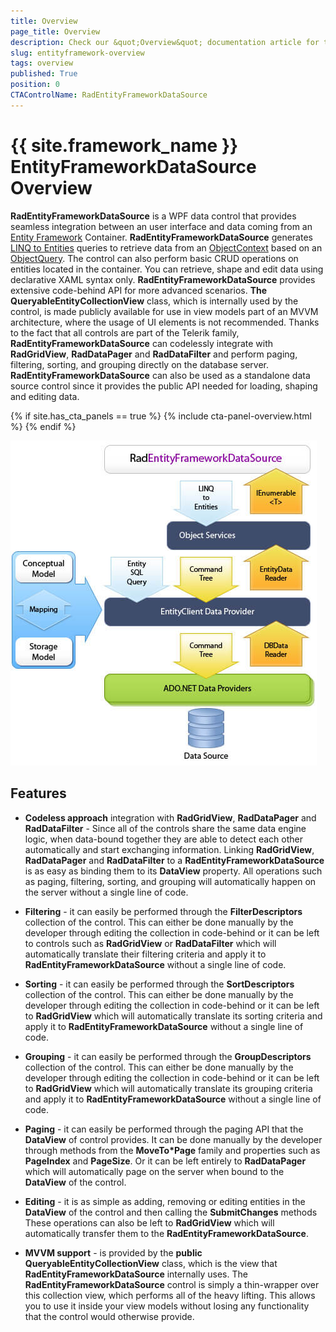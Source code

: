 ```yaml
---
title: Overview
page_title: Overview
description: Check our &quot;Overview&quot; documentation article for the RadEntityFrameworkDataSource {{ site.framework_name }} control.
slug: entityframework-overview
tags: overview
published: True
position: 0
CTAControlName: RadEntityFrameworkDataSource
---
```


# {{ site.framework_name }} EntityFrameworkDataSource Overview

__RadEntityFrameworkDataSource__ is a WPF data control that provides seamless integration between an user interface and data coming from an [Entity Framework](http://msdn.microsoft.com/en-us/library/bb399572.aspx)  Container.  __RadEntityFrameworkDataSource__ generates [LINQ to Entities](http://msdn.microsoft.com/en-us/library/bb399367.aspx) queries to retrieve data from an [ObjectContext](http://msdn.microsoft.com/en-us/library/system.data.objects.objectcontext.aspx) based on an [ObjectQuery<T>](http://msdn.microsoft.com/en-us/library/bb345303.aspx). The control can also perform basic CRUD operations on entities located in the container. You can retrieve, shape and edit data using declarative XAML syntax only. __RadEntityFrameworkDataSource__ provides extensive code-behind API for more advanced scenarios.  __The QueryableEntityCollectionView<T>__ class, which is internally used by the control, is made publicly available for use in view models part of an MVVM architecture, where the usage of UI elements is not recommended. Thanks to the fact that all controls are part of the Telerik family, __RadEntityFrameworkDataSource__ can codelessly integrate with __RadGridView__, __RadDataPager__ and __RadDataFilter__ and perform paging, filtering, sorting, and grouping directly on the database server. __RadEntityFrameworkDataSource__ can also be used as a standalone data source control since it provides the public API needed for loading, shaping and editing data.

{% if site.has_cta_panels == true %}
{% include cta-panel-overview.html %}
{% endif %}

 ![REFDS](images/RadEntityFramework_REFDS.jpg)

## Features 

* __Codeless approach__ integration with __RadGridView__, __RadDataPager__ and __RadDataFilter__ - Since all of the controls share the same data engine logic, when data-bound together they are able to detect each other automatically and start exchanging information. Linking __RadGridView__, __RadDataPager__ and __RadDataFilter__ to a __RadEntityFrameworkDataSource__  is as easy as binding them to its __DataView__ property. All operations such as paging, filtering, sorting, and grouping will automatically happen on the server without a single line of code.
            

* __Filtering__ - it can easily be performed through the __FilterDescriptors__ collection of the control. This can either be done manually by the developer through editing the collection in code-behind or it can be left to controls such as __RadGridView__ or __RadDataFilter__ which will automatically translate their filtering criteria and apply it to __RadEntityFrameworkDataSource__ without a single line of code.
            

* __Sorting__ - it can easily be performed through the __SortDescriptors__ collection of the control. This can either be done manually by the developer through editing the collection in code-behind or it can be left to __RadGridView__ which will automatically translate its sorting criteria and apply it to __RadEntityFrameworkDataSource__ without a single line of code.
          

* __Grouping__ - it can easily be performed through the __GroupDescriptors__ collection of the control. This can either be done manually by the developer through editing the collection in code-behind or it can be left to __RadGridView__ which will automatically translate its grouping criteria and apply it to __RadEntityFrameworkDataSource__ without a single line of code.
         

* __Paging__ - it can easily be performed through the paging API that the __DataView__ of control provides. It can be done manually by the developer through methods from the __MoveTo*Page__ family and properties such as __PageIndex__ and __PageSize__. Or it can be left entirely to __RadDataPager__ which will automatically page on the server when bound to the __DataView__ of the control.
          

* __Editing__ - it is as simple as adding, removing or editing entities in the __DataView__ of the control and then calling the __SubmitChanges__ methods These operations can also be left to __RadGridView__ which will automatically transfer them to the __RadEntityFrameworkDataSource__.
          

* __MVVM support__ - is provided by the __public QueryableEntityCollectionView<T>__ class, which is the view that __RadEntityFrameworkDataSource__ internally uses. The __RadEntityFrameworkDataSource__ control is simply a thin-wrapper over this collection view, which performs all of the heavy lifting. This allows you to use it inside your view models without losing any functionality that the control would otherwise provide.
          
